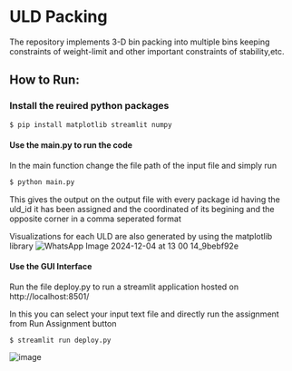 # ULD Packing

The repository implements 3-D bin packing into multiple bins keeping constraints of weight-limit and other important constraints of stability,etc.

## How to Run:

### Install the reuired python packages

```bash
$ pip install matplotlib streamlit numpy
```

#### Use the main.py to run the code

In the main function change the file path of the input file and simply run

```bash
$ python main.py
```
This gives the output on the output file with every package id having the uld_id it has been assigned and the coordinated of its begining and the opposite corner in a comma seperated format

Visualizations for each ULD are also generated by using the matplotlib library
![WhatsApp Image 2024-12-04 at 13 00 14_9bebf92e](https://github.com/user-attachments/assets/e614f496-51bc-4d8c-b5dc-f5240a812f73)


#### Use the GUI Interface

Run the file deploy.py to run a streamlit application hosted on http://localhost:8501/

In this you can select your input text file and directly run the assignment from Run Assignment button

```
$ streamlit run deploy.py
```
![image](https://github.com/user-attachments/assets/782df946-1cd4-46f1-a04c-9bdac6b9f750)

